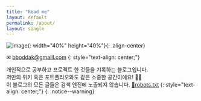 ```yaml
---
title: "Read me"
layout: default
permalink: /about/
layout: single
---
```


![image](https://user-images.githubusercontent.com/42318591/83466182-46ab0080-a4b1-11ea-9736-5841d57e0518.png){: width="40%" height="40%"}{: .align-center}

✉ bboddak@gmaill.com
{: style="text-align: center;"}

개인적으로 공부하고 프로젝트 한 것들을 기록하는 블로그입니다.  
저만의 위키 혹은 포트폴리오와도 같은 소중한 공간이에요! 👱‍♀️  
이 블로그의 모든 글들은 검색 엔진에 노출되지 않습니다. [📜robots.txt](https://ansohxxn.github.io/robots.txt)
{: style="text-align: center;"}
{: .notice--warning}